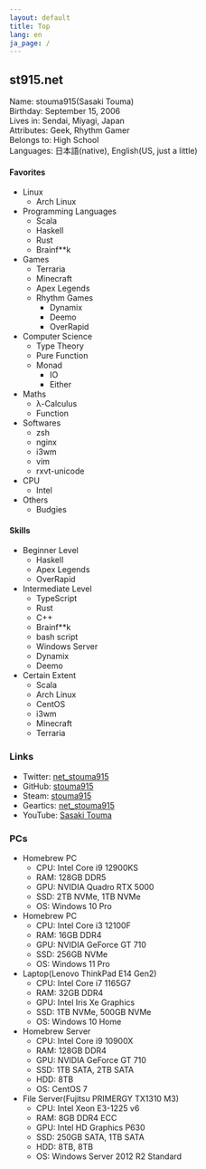 ```yaml
---
layout: default
title: Top
lang: en
ja_page: /
---
```


## st915.net

Name: stouma915(Sasaki Touma)<br>
Birthday: September 15, 2006<br>
Lives in: Sendai, Miyagi, Japan<br>
Attributes: Geek, Rhythm Gamer<br>
Belongs to: High School<br>
Languages: 日本語(native), English(US, just a little)
#### Favorites
- Linux
  - Arch Linux
- Programming Languages
  - Scala
  - Haskell
  - Rust
  - Brainf\*\*k
- Games
  - Terraria
  - Minecraft
  - Apex Legends
  - Rhythm Games
    - Dynamix
    - Deemo
    - OverRapid
- Computer Science
  - Type Theory
  - Pure Function
  - Monad
    - IO
    - Either
- Maths
  - λ-Calculus
  - Function
- Softwares
  - zsh
  - nginx
  - i3wm
  - vim
  - rxvt-unicode
- CPU
  - Intel
- Others
  - Budgies

#### Skills
- Beginner Level
  - Haskell
  - Apex Legends
  - OverRapid
- Intermediate Level
  - TypeScript
  - Rust
  - C++
  - Brainf\*\*k
  - bash script
  - Windows Server
  - Dynamix
  - Deemo
- Certain Extent
  - Scala
  - Arch Linux
  - CentOS
  - i3wm
  - Minecraft
  - Terraria

### Links
* Twitter: [net_stouma915](https://twitter.com/net_stouma915)
* GitHub: [stouma915](https://github.com/stouma915)
* Steam: [stouma915](https://steamcommunity.com/profiles/76561199242758778)
* Geartics: [net_stouma915](https://www.geartics.com/net_stouma915)
* YouTube: [Sasaki Touma](https://www.youtube.com/channel/UCJmPPeZmL-OC03-zSb2Dcwg)

### PCs
- Homebrew PC
  - CPU: Intel Core i9 12900KS
  - RAM: 128GB DDR5
  - GPU: NVIDIA Quadro RTX 5000
  - SSD: 2TB NVMe, 1TB NVMe
  - OS: Windows 10 Pro
- Homebrew PC
  - CPU: Intel Core i3 12100F
  - RAM: 16GB DDR4
  - GPU: NVIDIA GeForce GT 710
  - SSD: 256GB NVMe
  - OS: Windows 11 Pro
- Laptop(Lenovo ThinkPad E14 Gen2)
  - CPU: Intel Core i7 1165G7
  - RAM: 32GB DDR4
  - GPU: Intel Iris Xe Graphics
  - SSD: 1TB NVMe, 500GB NVMe
  - OS: Windows 10 Home
- Homebrew Server
  - CPU: Intel Core i9 10900X
  - RAM: 128GB DDR4
  - GPU: NVIDIA GeForce GT 710
  - SSD: 1TB SATA, 2TB SATA
  - HDD: 8TB
  - OS: CentOS 7
- File Server(Fujitsu PRIMERGY TX1310 M3)
  - CPU: Intel Xeon E3-1225 v6
  - RAM: 8GB DDR4 ECC
  - GPU: Intel HD Graphics P630
  - SSD: 250GB SATA, 1TB SATA
  - HDD: 8TB, 8TB
  - OS: Windows Server 2012 R2 Standard
